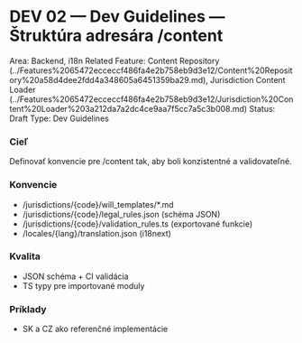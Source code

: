 # DEV 02 — Dev Guidelines — Štruktúra adresára /content

Area: Backend, i18n
Related Feature: Content Repository (../Features%2065472ecceccf486fa4e2b758eb9d3e12/Content%20Repository%20a58d4dee2fdd4a348605a6451359ba29.md), Jurisdiction Content Loader (../Features%2065472ecceccf486fa4e2b758eb9d3e12/Jurisdiction%20Content%20Loader%203a212da7a2dc4ce9aa7f5cc7a5c3b008.md)
Status: Draft
Type: Dev Guidelines

### Cieľ

Definovať konvencie pre /content tak, aby boli konzistentné a validovateľné.

### Konvencie

- /jurisdictions/{code}/will_templates/*.md
- /jurisdictions/{code}/legal_rules.json (schéma JSON)
- /jurisdictions/{code}/validation_rules.ts (exportované funkcie)
- /locales/{lang}/translation.json (i18next)

### Kvalita

- JSON schéma + CI validácia
- TS typy pre importované moduly

### Príklady

- SK a CZ ako referenčné implementácie